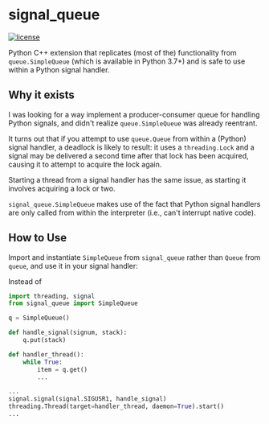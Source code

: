 # signal_queue
[![license](https://img.shields.io/github/license/mashape/apistatus.svg)](LICENSE) 

Python C++ extension that replicates (most of the) functionality from `queue.SimpleQueue`
(which is available in Python 3.7+) and is safe to use within a Python signal handler.

## Why it exists

I was looking for a way implement a producer-consumer queue for handling Python signals,
and didn't realize `queue.SimpleQueue` was already reentrant.

It turns out that if you attempt to use `queue.Queue` from within a (Python) signal handler,
a deadlock is likely to result: it uses a `threading.Lock` and a signal may be delivered
a second time after that lock has been acquired, causing it to attempt to acquire the lock again.

Starting a thread from a signal handler has the same issue, as starting it involves acquiring a
lock or two.

`signal_queue.SimpleQueue` makes use of the fact that Python signal handlers are only called
from within the interpreter (i.e., can't interrupt native code).

## How to Use

Import and instantiate `SimpleQueue` from `signal_queue` rather than `Queue` from `queue`,
and use it in your signal handler:

Instead of
```python
import threading, signal
from signal_queue import SimpleQueue

q = SimpleQueue()

def handle_signal(signum, stack):
    q.put(stack)

def handler_thread():
    while True:
        item = q.get()
        ...

...
signal.signal(signal.SIGUSR1, handle_signal)
threading.Thread(target=handler_thread, daemon=True).start()
...
```
